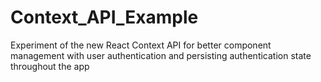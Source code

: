 # Context_API_Example
Experiment of the new React Context API for better component management with user authentication and persisting authentication state throughout the app
